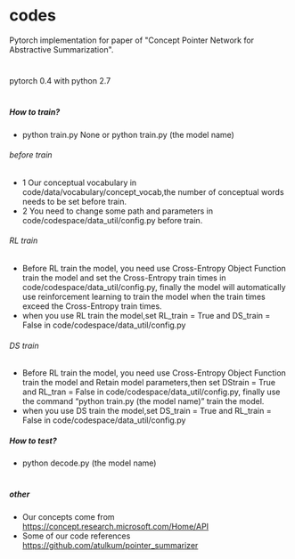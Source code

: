 # codes
Pytorch implementation for paper of "Concept Pointer Network for Abstractive Summarization".

#
pytorch 0.4 with python 2.7
#

##### How to train?
* python train.py None or python train.py (the model name)
###### before train
* 1 Our conceptual vocabulary in code/data/vocabulary/concept_vocab,the number of conceptual words needs to be set before train.
* 2 You need to change some path and parameters in code/codespace/data_util/config.py before train.
###### RL train
* Before RL train the model, you need use Cross-Entropy Object Function train the model and set the Cross-Entropy train times in code/codespace/data_util/config.py, finally the model will automatically use reinforcement learning to train the model when the train times exceed the Cross-Entropy train times.
* when you use RL train the model,set RL_train = True and DS_train = False in code/codespace/data_util/config.py
###### DS train
* Before RL train the model, you need use Cross-Entropy Object Function train the model and Retain model parameters,then set DStrain = True and RL_tran = False in code/codespace/data_util/config.py, finally use the command “python train.py (the model name)” train the model.
* when you use DS train the model,set DS_train = True and RL_train = False in code/codespace/data_util/config.py
##### How to test?
* python decode.py (the model name)
#
##### other
* Our concepts come from https://concept.research.microsoft.com/Home/API
* Some of our code references https://github.com/atulkum/pointer_summarizer

